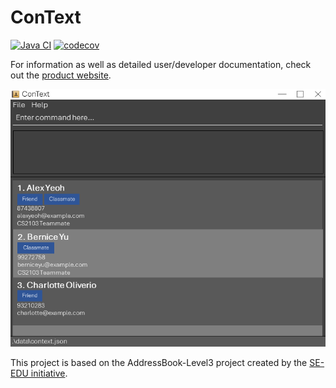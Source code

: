 # ConText

[![Java CI](https://github.com/AY2324S1-CS2103-W14-3/tp/actions/workflows/gradle.yml/badge.svg)](https://github.com/AY2324S1-CS2103-W14-3/tp/actions/workflows/gradle.yml)
[![codecov](https://codecov.io/gh/AY2324S1-CS2103-W14-3/tp/graph/badge.svg?token=KT7MNHKALX)](https://codecov.io/gh/AY2324S1-CS2103-W14-3/tp)

For information as well as detailed user/developer documentation, check out the [product website](https://ay2324s1-cs2103-w14-3.github.io/tp/).

![UI](./docs/images/Ui.png)

This project is based on the AddressBook-Level3 project created by the [SE-EDU initiative](https://se-education.org).